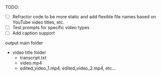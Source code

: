 TODO:
- [ ] Refractor code to be more static and add flexible file names based on YouTube video titles, etc. 
- [ ] Test prompts for specific video types
- [ ] Add caption support

output main folder
- video title folder
  - transcript.txt
  - video.mp4
  - edited_video_1.mp4, edited_video_2.mp4, etc...